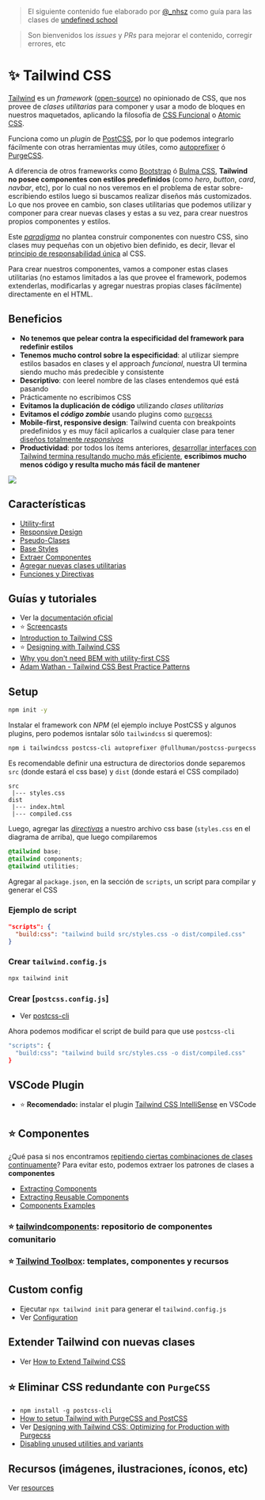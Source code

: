 > El siguiente contenido fue elaborado por [@_nhsz](https://twitter.com/_nhsz) como guía para las clases de [undefined school](https://twitter.com/undefinedSchool)

> Son bienvenidos los _issues_ y _PRs_ para mejorar el contenido, corregir errores, etc

# ✨ Tailwind CSS

[Tailwind](https://tailwindcss.com/) es un _framework_ ([open-source](https://github.com/tailwindcss/tailwindcss)) no opinionado de CSS, que nos provee de _clases utilitarias_ para componer y usar a modo de bloques en nuestros maquetados, aplicando la filosofía de [CSS Funcional](https://github.com/dwyl/learn-tachyons#functional-css-is) o [Atomic CSS](https://www.youtube.com/watch?v=PcrzsCdoFoY). 

Funciona como un _plugin_ de [PostCSS](https://www.youtube.com/watch?v=bJShpMC7xFM), por lo que podemos integrarlo fácilmente con otras herramientas muy útiles, como [autoprefixer](https://github.com/postcss/autoprefixer) ó [PurgeCSS](https://www.purgecss.com/).

A diferencia de otros frameworks como [Bootstrap](https://getbootstrap.com/) ó [Bulma CSS](https://bulma.io/), **Tailwind no posee componentes con estilos predefinidos** (como _hero_, _button_, _card_, _navbar_, etc), por lo cual no nos veremos en el problema de estar sobre-escribiendo estilos luego si buscamos realizar diseños más customizados. Lo que nos provee en cambio, son clases utilitarias que podemos utilizar y componer para crear nuevas clases y estas a su vez, para crear nuestros propios componentes y estilos.

Este [_paradigma_](https://css-tricks.com/lets-define-exactly-atomic-css/) no plantea construir componentes con nuestro CSS, sino clases muy pequeñas con un objetivo bien definido, es decir, llevar el [principio de responsabilidad única](https://en.wikipedia.org/wiki/Single_responsibility_principle) al CSS. 

Para crear nuestros componentes, vamos a componer estas clases utilitarias (no estamos limitados a las que provee el framework, podemos extenderlas, modificarlas y agregar nuestras propias clases fácilmente) directamente en el HTML.

## Beneficios

- **No tenemos que pelear contra la especificidad del framework para redefinir estilos**
- **Tenemos mucho control sobre la especificidad**: al utilizar siempre estilos basados en clases y el approach _funcional_, nuestra UI termina siendo mucho más predecible y consistente
- **Descriptivo**: con leerel nombre de las clases entendemos qué está pasando
- Prácticamente no escribimos CSS
- **Evitamos la duplicación de código** utilizando _clases utilitarias_
- **Evitamos el _código zombie_**  usando plugins como [`purgecss`](https://github.com/undefinedschool/notes-tailwind-css#%EF%B8%8F-eliminar-css-redundante-con-purgecss)
- **Mobile-first, responsive design**: Tailwind cuenta con breakpoints predefinidos y es muy fácil aplicarlos a cualquier clase para tener [diseños totalmente _responsivos_](https://tailwindcss.com/docs/responsive-design/)
- **Productividad**: por todos los ítems anteriores, [desarrollar interfaces con Tailwind termina resultando mucho más eficiente](https://medium.com/@johnpolacek/by-the-numbers-a-year-and-half-with-atomic-css-39d75b1263b4), **escribimos mucho menos código y resulta mucho más fácil de mantener**

![](https://i.imgur.com/KZQyZtF.png)

## Características

- [Utility-first](https://tailwindcss.com/docs/utility-first)
- [Responsive Design](https://tailwindcss.com/docs/responsive-design)
- [Pseudo-Clases](https://tailwindcss.com/docs/pseudo-class-variants)
- [Base Styles](https://tailwindcss.com/docs/adding-base-styles)
- [Extraer Componentes](https://tailwindcss.com/docs/extracting-components)
- [Agregar nuevas clases utilitarias](https://tailwindcss.com/docs/adding-new-utilities)
- [Funciones y Directivas](https://tailwindcss.com/docs/functions-and-directives)

## Guías y tutoriales

- Ver la [documentación oficial](https://tailwindcss.com/docs/installation)
- ⭐️ [Screencasts](https://tailwindcss.com/screencasts/)
- [Introduction to Tailwind CSS](https://www.youtube.com/watch?v=O3JhdXubAK8)
- ⭐️ [Designing with Tailwind CSS](https://www.youtube.com/playlist?list=PL7CcGwsqRpSM3w9BT_21tUU8JN2SnyckR)
- [Why you don't need BEM with utility-first CSS](https://www.youtube.com/watch?v=ab8RePo5ZYU)
- [Adam Wathan - Tailwind CSS Best Practice Patterns](https://www.youtube.com/watch?v=J_7_mnFSLDg)

## Setup

```bash
npm init -y
```

Instalar el framework con _NPM_ (el ejemplo incluye PostCSS y algunos plugins, pero podemos isntalar sólo `tailwindcss` si queremos):

```bash
npm i tailwindcss postcss-cli autoprefixer @fullhuman/postcss-purgecss cssnano
```

Es recomendable definir una estructura de directorios donde separemos `src` (donde estará el css base) y `dist` (donde estará el CSS compilado)

```
src
 |--- styles.css
dist
 |--- index.html
 |--- compiled.css
```

Luego, agregar las [_directivas_](https://tailwindcss.com/docs/functions-and-directives/) a nuestro archivo css base (`styles.css` en el diagrama de arriba), que luego compilaremos

```css
@tailwind base;
@tailwind components;
@tailwind utilities;
```

Agregar al `package.json`, en la sección de `scripts`, un script para compilar y generar el CSS

### Ejemplo de script

```json
"scripts": {
  "build:css": "tailwind build src/styles.css -o dist/compiled.css"
}
```

### Crear `tailwind.config.js`

```bash
npx tailwind init
```

### Crear [`postcss.config.js`]

- Ver [postcss-cli](https://github.com/postcss/postcss-cli)

Ahora podemos modificar el script de build para que use `postcss-cli`

```bash
"scripts": {
  "build:css": "tailwind build src/styles.css -o dist/compiled.css"
}
```

## VSCode Plugin

- ⭐️ **Recomendado:** instalar el plugin [Tailwind CSS IntelliSense](https://marketplace.visualstudio.com/items?itemName=bradlc.vscode-tailwindcss) en VSCode

## ⭐️ Componentes

¿Qué pasa si nos encontramos [repitiendo ciertas combinaciones de clases continuamente](https://tailwindcss.com/docs/utility-first#maintainability-concerns)? Para evitar esto, podemos extraer los patrones de clases a **componentes**

- [Extracting Components](https://tailwindcss.com/docs/extracting-components/)
- [Extracting Reusable Components](https://tailwindcss.com/course/extracting-reusable-components/)
- [Components Examples](https://tailwindcss.com/components/)

### ⭐️ [tailwindcomponents](https://tailwindcomponents.com/): repositorio de componentes comunitario

### ⭐️ [Tailwind Toolbox](https://www.tailwindtoolbox.com/): templates, componentes y recursos

## Custom config

- Ejecutar `npx tailwind init` para generar el `tailwind.config.js`
- Ver [Configuration](https://tailwindcss.com/docs/configuration/)

## Extender Tailwind con nuevas clases

- Ver [How to Extend Tailwind CSS](https://www.youtube.com/watch?v=HVRnRp26_MQ)

## ⭐️ Eliminar CSS redundante con `PurgeCSS`

- `npm install -g postcss-cli`
- [How to setup Tailwind with PurgeCSS and PostCSS
](https://flaviocopes.com/tailwind-setup/)
- Ver [Designing with Tailwind CSS: Optimizing for Production with Purgecss
](https://www.youtube.com/watch?v=bhoDwo24K5Q)
- [Disabling unused utilities and variants](https://tailwindcss.com/docs/controlling-file-size#disabling-unused-utilities-and-variants)

## Recursos (imágenes, ilustraciones, íconos, etc)

Ver [resources](https://tailwindcss.com/resources/)
